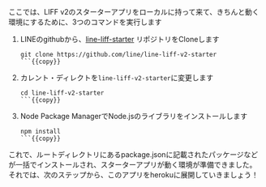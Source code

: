 ここでは、LIFF v2のスターターアプリをローカルに持って来て、きちんと動く環境にするために、3つのコマンドを実行します

1. LINEのgithubから、[line-liff-starter](https://github.com/line/line-liff-v2-starter) リポジトリをCloneします
    ```shell
    git clone https://github.com/line/line-liff-v2-starter
    ```{{copy}}

2. カレント・ディレクトを`line-liff-v2-starter`に変更します
    ```shell
    cd line-liff-v2-starter
    ```{{copy}}

3. Node Package ManagerでNode.jsのライブラリをインストールします
   ```shell
   npm install
   ```{{copy}}

これで、ルートディレクトリにあるpackage.jsonに記載されたパッケージなどが一括でインストールされ、スターターアプリが動く環境が準備できました。
それでは、次のステップから、このアプリをherokuに展開していきましょう！
